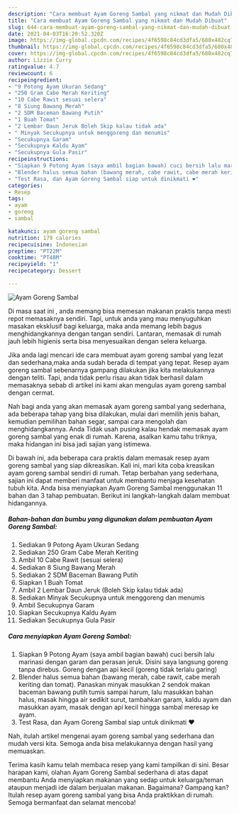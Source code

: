 ```yaml
---
description: "Cara membuat Ayam Goreng Sambal yang nikmat dan Mudah Dibuat"
title: "Cara membuat Ayam Goreng Sambal yang nikmat dan Mudah Dibuat"
slug: 644-cara-membuat-ayam-goreng-sambal-yang-nikmat-dan-mudah-dibuat
date: 2021-04-03T16:20:52.320Z
image: https://img-global.cpcdn.com/recipes/4f6598c84cd3dfa5/680x482cq70/ayam-goreng-sambal-foto-resep-utama.jpg
thumbnail: https://img-global.cpcdn.com/recipes/4f6598c84cd3dfa5/680x482cq70/ayam-goreng-sambal-foto-resep-utama.jpg
cover: https://img-global.cpcdn.com/recipes/4f6598c84cd3dfa5/680x482cq70/ayam-goreng-sambal-foto-resep-utama.jpg
author: Lizzie Curry
ratingvalue: 4.7
reviewcount: 6
recipeingredient:
- "9 Potong Ayam Ukuran Sedang"
- "250 Gram Cabe Merah Keriting"
- "10 Cabe Rawit sesuai selera"
- "8 Siung Bawang Merah"
- "2 SDM Baceman Bawang Putih"
- "1 Buah Tomat"
- "2 Lembar Daun Jeruk Boleh Skip kalau tidak ada"
- " Minyak Secukupnya untuk menggoreng dan menumis"
- "Secukupnya Garam"
- "Secukupnya Kaldu Ayam"
- "Secukupnya Gula Pasir"
recipeinstructions:
- "Siapkan 9 Potong Ayam (saya ambil bagian bawah) cuci bersih lalu marinasi dengan garam dan perasan jeruk. Disini saya langsung goreng tanpa direbus. Goreng dengan api kecil (goreng tidak terlalu garing)"
- "Blender halus semua bahan (bawang merah, cabe rawit, cabe merah keriting dan tomat). Panaskan minyak masukkan 2 sendok makan baceman bawang putih tumis sampai harum, lalu masukkan bahan halus, masak hingga air sedikit surut, tambahkan garam, kaldu ayam dan masukkan ayam, masak dengan api kecil hingga sambal meresap ke ayam."
- "Test Rasa, dan Ayam Goreng Sambal siap untuk dinikmati ❤️"
categories:
- Resep
tags:
- ayam
- goreng
- sambal

katakunci: ayam goreng sambal 
nutrition: 179 calories
recipecuisine: Indonesian
preptime: "PT22M"
cooktime: "PT48M"
recipeyield: "1"
recipecategory: Dessert

---
```



![Ayam Goreng Sambal](https://img-global.cpcdn.com/recipes/4f6598c84cd3dfa5/680x482cq70/ayam-goreng-sambal-foto-resep-utama.jpg)

Di masa  saat ini , anda memang bisa memesan makanan praktis tanpa mesti repot memasaknya sendiri. Tapi, untuk anda yang mau menyuguhkan masakan eksklusif bagi keluarga, maka anda memang lebih bagus menghidangkannya dengan tangan sendiri. Lantaran, memasak di rumah jauh lebih higienis serta bisa menyesuaikan dengan selera keluarga.

Jika anda lagi mencari ide cara membuat ayam goreng sambal yang lezat dan sederhana,maka anda sudah berada di tempat yang tepat. Resep ayam goreng sambal  sebenarnya gampang dilakukan jika kita melakukannya dengan teliti. Tapi, anda tidak perlu risau akan tidak berhasil dalam memasaknya 
sebab di artikel ini kami akan mengulas ayam goreng sambal dengan cermat.  



Nah bagi anda yang akan memasak ayam goreng sambal yang sederhana, ada beberapa tahap yang bisa dilakukan, mulai dari memilih jenis bahan, kemudian pemilihan bahan segar, sampai cara mengolah dan menghidangkannya. Anda Tidak usah pusing kalau hendak memasak ayam goreng sambal yang enak di rumah. Karena, asalkan kamu  tahu triknya, maka hidangan ini bisa jadi sajian yang istimewa.

Di bawah ini, ada beberapa cara praktis  dalam memasak resep ayam goreng sambal yang siap dikreasikan. Kali ini, mari kita coba kreasikan ayam goreng sambal sendiri di rumah. Tetap berbahan yang sederhana, sajian ini dapat memberi manfaat untuk membantu menjaga kesehatan tubuh kita. Anda bisa menyiapkan Ayam Goreng Sambal menggunakan 11 bahan dan 3 tahap pembuatan. Berikut ini langkah-langkah dalam membuat hidangannya.

<!--inarticleads1-->

##### Bahan-bahan dan bumbu yang digunakan dalam pembuatan Ayam Goreng Sambal:

1. Sediakan 9 Potong Ayam Ukuran Sedang
1. Sediakan 250 Gram Cabe Merah Keriting
1. Ambil 10 Cabe Rawit (sesuai selera)
1. Sediakan 8 Siung Bawang Merah
1. Sediakan 2 SDM Baceman Bawang Putih
1. Siapkan 1 Buah Tomat
1. Ambil 2 Lembar Daun Jeruk (Boleh Skip kalau tidak ada)
1. Sediakan  Minyak Secukupnya untuk menggoreng dan menumis
1. Ambil Secukupnya Garam
1. Siapkan Secukupnya Kaldu Ayam
1. Sediakan Secukupnya Gula Pasir




<!--inarticleads2-->

##### Cara menyiapkan Ayam Goreng Sambal:

1. Siapkan 9 Potong Ayam (saya ambil bagian bawah) cuci bersih lalu marinasi dengan garam dan perasan jeruk. Disini saya langsung goreng tanpa direbus. Goreng dengan api kecil (goreng tidak terlalu garing)
1. Blender halus semua bahan (bawang merah, cabe rawit, cabe merah keriting dan tomat). Panaskan minyak masukkan 2 sendok makan baceman bawang putih tumis sampai harum, lalu masukkan bahan halus, masak hingga air sedikit surut, tambahkan garam, kaldu ayam dan masukkan ayam, masak dengan api kecil hingga sambal meresap ke ayam.
1. Test Rasa, dan Ayam Goreng Sambal siap untuk dinikmati ❤️




Nah, itulah artikel mengenai  ayam goreng sambal  yang sederhana dan mudah versi kita. Semoga anda bisa melakukannya dengan hasil yang memuaskan. 

Terima kasih kamu telah membaca resep yang kami tampilkan di sini. Besar harapan kami, olahan  Ayam Goreng Sambal sederhana di atas dapat membantu Anda menyiapkan makanan yang sedap untuk keluarga/teman ataupun menjadi ide dalam berjualan makanan. Bagaimana? Gampang kan? Itulah resep ayam goreng sambal yang bisa Anda praktikkan di rumah. Semoga bermanfaat dan selamat mencoba!

